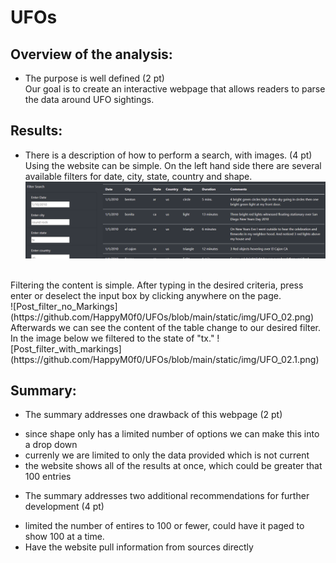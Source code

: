 # UFOs
 
<!-- When building a website. Sometimes it is helpful to create a site map that will help keep the larger picture intact. -->

<!-- ![Website_storyboard](https://github.com/HappyM0f0/UFOs/blob/main/static/img/website_storyboard.png) -->

<!-- # The written analysis has the following: -->

## Overview of the analysis:
* The purpose is well defined (2 pt)<br>
Our goal is to create an interactive webpage that allows readers to parse the data around UFO sightings.<br>
<!-- Building a page that using JavaScript that will dynamtically filter results based on user input.<br>
or<br> -->

## Results:
* There is a description of how to perform a search, with images. (4 pt)<br>
Using the website can be simple. On the left hand side there are several available filters for date, city, state, country and shape.<br>
![Defult_View](https://github.com/HappyM0f0/UFOs/blob/main/static/img/UFO_01.png)<br>
<br>
Filtering the content is simple. After typing in the desired criteria, press enter or deselect the input box by clicking anywhere on the page.<br>
![Post_filter_no_Markings](https://github.com/HappyM0f0/UFOs/blob/main/static/img/UFO_02.png)<br>
Afterwards we can see the content of the table change to our desired filter. In the image below we filtered to the state of "tx."
![Post_filter_with_markings](https://github.com/HappyM0f0/UFOs/blob/main/static/img/UFO_02.1.png)<br>

## Summary:
* The summary addresses one drawback of this webpage (2 pt)<br>
- since shape only has a limited number of options we can make this into a drop down
- currenly we are limited to only the data provided which is not current
- the website shows all of the results at once, which could be greater that 100 entries

* The summary addresses two additional recommendations for further development (4 pt)<br>
- limited the number of entires to 100 or fewer, could have it paged to show 100 at a time.
- Have the website pull information from sources directly
